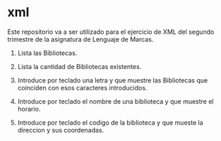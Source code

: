 # xml
Este repositorio va a ser utilizado para el ejercicio de XML del segundo
trimestre de la asignatura de Lenguaje de Marcas.

1. Lista las Bibliotecas.

2. Lista la cantidad de Bibliotecas existentes.

3. Introduce por teclado una letra y que muestre las Bibliotecas que coinciden con esos caracteres introducidos.

4. Introduce por teclado el nombre de una biblioteca y que muestre el horario.

5. Introduce por teclado el codigo de la biblioteca y que mueste la direccion y sus coordenadas.
